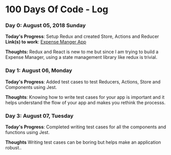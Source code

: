 # 100 Days Of Code - Log

### Day 0: August 05, 2018 Sunday

**Today's Progress**: Setup Redux and created Store, Actions and Reducer
**Link(s) to work**: [Expense Manger App](https://github.com/kk5190/expensify)

**Thoughts:** Redux and React is new to me but since I am trying to build a Expense Manager, using a state management library like redux is trivial.

### Day 1: August 06, Monday 

**Today's Progress**: Added test cases to test Reducers, Actions, Store and Components using Jest.

**Thoughts**: Knowing how to write test cases for your app is important and it helps understand the flow of your app and makes you rethink the processs.

### Day 3: August 07, Tuesday

**Today's Progress**: Completed writing test cases for all the components and functions using Jest.

**Thoughts** Writing test cases can be boring but helps make an application robust..

